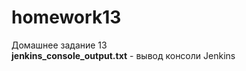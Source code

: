 # homework13
Домашнее задание 13 <br>
<b>jenkins_console_output.txt</b> - вывод консоли Jenkins <br>
